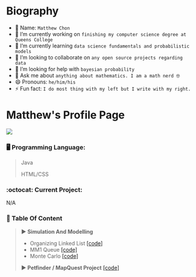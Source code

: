 <!-------------------------------
**MatthewChon/MatthewChon** is a ✨ _special_ ✨ repository because its `README.md` (this file) appears on your GitHub profile.
Here are some ideas to get you started:
  ------------------------------->
# Biography
- 👋 Name: `Matthew Chon`
- 🔭 I’m currently working on `finishing my computer science degree at Queens College`
- 🌱 I’m currently learning `data science fundamentals and probabilistic models`
- 👯 I’m looking to collaborate on `any open source projects regarding data`
- 🤔 I’m looking for help with `bayesian probability`
- 💬 Ask me about `anything about mathematics. I am a math nerd 🤓`
- 😄 Pronouns: `he/him/his`
- ⚡ Fun fact: `I do most thing with my left but I write with my right.`
<!-- 📫 How to reach me: ... -->


# Matthew's Profile Page

![](https://github-readme-stats.vercel.app/api?username=matthewchon)

### :desktop_computer: Programming Language:
> Java
> 
> HTML/CSS

### :octocat: Current Project:
N/A

### :open_file_folder: Table Of Content
>
> **:arrow_forward: Simulation And Modelling**
>
>  * Organizing Linked List [[code]](https://github.com/MatthewChon/CS381_SimulationAndModelling/tree/main/Assignment1)
>  * MM1 Queue [[code]](https://github.com/MatthewChon/CS381_SimulationAndModelling/tree/main/Assignment2)
>  * Monte Carlo [[code]](https://github.com/MatthewChon/CS381_SimulationAndModelling/tree/main/Assignment3/montecarlo)
>
> **:arrow_forward: Petfinder / MapQuest Project** [[code]](https://github.com/MatthewChon/petfinder_mapquest)
